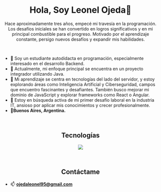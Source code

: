 <h1 align="center">Hola, Soy Leonel Ojeda👋</h1>
<p align="center">Hace aproximadamente tres años, empecé mi travesía en la programación. Los desafíos iniciales se han convertido en logros significativos y en mi principal combustible para el progreso.  Motivado por el aprendizaje constante, persigo nuevos desafíos y expandir mis habilidades.</p>

<br>

- 🏢 Soy un estudiante autodidacta en programación, especialmente interesado en el desarrollo Backend.
- 🔭 Actualmente, mi enfoque principal se encuentra en un proyecto integrador utilizando Java.
-  🌱 Mi aprendizaje se centra en tecnologías del lado del servidor, y estoy explorando áreas como Inteligencia Artificial y Ciberseguridad, campos que encuentro fascinantes y desafiantes. También busco mejorar mi dominio de JavaScript y explorar frameworks como React o Angular.
- 👯 Estoy en búsqueda activa de mi primer desafío laboral en la industria IT, ansioso por aplicar mis conocimientos y crecer profesionalmente.
- 🏡**Buenos Aires, Argentina.**

<br>

<h2 align="center">Tecnologías</h2>
<p align="center">
  <a href="https://skillicons.dev">
    <img src="https://skillicons.dev/icons?i=java,spring,mysql,html,css,javascript,bootstrap,git,github,postman,eclipse,idea,maven" />
  </a>
</p>

<br>

<h2 align="center">Contáctame</h2>

- 📫 **ojedaleonel95@gmail.com**

